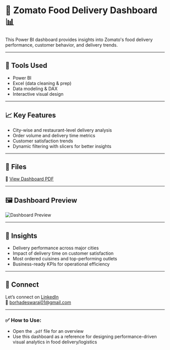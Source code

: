 # 🍔 Zomato Food Delivery Dashboard 📊

This Power BI dashboard provides insights into Zomato's food delivery performance, customer behavior, and delivery trends.

---

## 🔧 Tools Used
- Power BI  
- Excel (data cleaning & prep)  
- Data modeling & DAX  
- Interactive visual design

---

## 📈 Key Features
- City-wise and restaurant-level delivery analysis  
- Order volume and delivery time metrics  
- Customer satisfaction trends  
- Dynamic filtering with slicers for better insights

---

## 📂 Files
📄 [View Dashboard PDF](https://github.com/your-username/zomato-delivery-dashboard/blob/main/Zomato%20Delivery%20dashboard.pdf)

---

## 🖼️ Dashboard Preview
![Dashboard Preview](https://github.com/your-username/zomato-delivery-dashboard/blob/main/preview-image.png)

---

## 🧠 Insights
- Delivery performance across major cities  
- Impact of delivery time on customer satisfaction  
- Most ordered cuisines and top-performing outlets  
- Business-ready KPIs for operational efficiency

---

## 🔗 Connect  
Let’s connect on [LinkedIn](https://www.linkedin.com/in/swaraj-borhade-921a411a4/)  
📧 borhadeswaraj01@gmail.com

---

### ✅ How to Use:
- Open the `.pdf` file for an overview
- Use this dashboard as a reference for designing performance-driven visual analytics in food delivery/logistics
